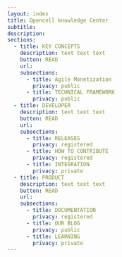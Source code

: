 ```yaml
---
layout: index
title: Opencell knowledge Center
subtitle:
description:
sections:
  - title: KEY CONCEPTS
    description: text text text
    button: READ
    url:
    subsections:
      - title: Agile Monetization
        privacy: public
      - title: TECHNICAL FRAMEWORK
        privacy: public
  - title: DEVELOPER
    description: text text text
    button: READ
    url:
    subsections:
      - title: RELEASES
        privacy: registered
      - title: HOW TO CONTRIBUTE
        privacy: registered
      - title: INTEGRATION
        privacy: private
  - title: PRODUCT
    description: text text text
    button: READ
    url:
    subsections:
      - title: DOCUMENTATION
        privacy: registered
      - title: OUR BLOG
        privacy: public
      - title: LEARNING
        privacy: private
---
```


